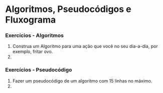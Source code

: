 # Algoritmos, Pseudocódigos e Fluxograma



### Exercícios - Algoritmos

1. Construa um Algoritmo para uma ação que você no seu dia-a-dia, por exemplo, fritar ovo.
2. 


### Exercícios - Pseudocódigo 

1. Fazer um pseudocódigo de um algoritmo com 15 linhas no máximo.
2. 
